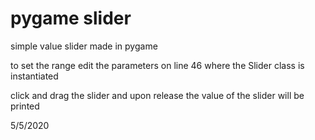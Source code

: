 # pygame slider

simple value slider made in pygame

to set the range edit the parameters on line 46 where the Slider class is instantiated

click and drag the slider and upon release the value of the slider will be printed

5/5/2020
